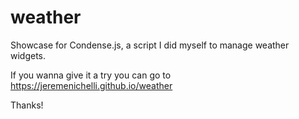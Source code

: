 weather
=======

Showcase for Condense.js, a script I did myself to manage weather widgets.

If you wanna give it a try you can go to https://jeremenichelli.github.io/weather

Thanks!
